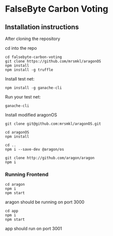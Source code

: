 # FalseByte Carbon Voting

## Installation instructions

After cloning the repository

cd into the repo

```
cd falsebyte-carbon-voting
git clone https://github.com/mrsmkl/aragonOS
npm install
npm install -g truffle
```

Install test net:
```
npm install -g ganache-cli
```

Run your test net:
```
ganache-cli
```

Install modified aragonOS
```
git clone git@github.com:mrsmkl/aragonOS.git

cd aragonOS
npm install

cd ..
npm i --save-dev @aragon/os
```


```
git clone http://github.com/aragon/aragon
npm i
```

### Running Frontend
```
cd aragon
npm i
npm start
```
aragon should be running on port 3000
```
cd app
npm i
npm start
```
app should run on port 3001
